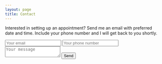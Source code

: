 ```yaml
---
layout: page
title: Contact
---
```


Interested in setting up an appointment?  Send me an email with preferred date and time.  Include your phone number and I will get back to you shortly.    

<form method="POST" action="https://formspree.io/mary@handandheartmassage.com">
  <input type="email" name="email" placeholder="Your email">
  <input type="number" name="number" placeholder="Your phone number">
  <textarea name="message" placeholder="Your message"></textarea>
  <button type="submit">Send</button>
</form>
